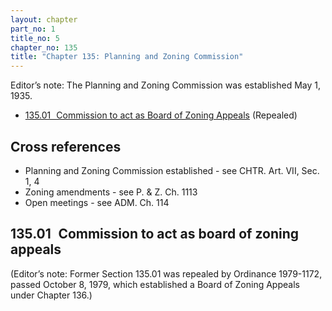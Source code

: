 ```yaml
---
layout: chapter
part_no: 1
title_no: 5
chapter_no: 135
title: "Chapter 135: Planning and Zoning Commission"
---
```


Editor’s note: The Planning and Zoning Commission was established May 1,
1935.

* [135.01   Commission to act as Board of Zoning Appeals](#13501-commission-to-act-as-board-of-zoning-appeals) (Repealed)

## Cross references

* Planning and Zoning Commission established - see CHTR. Art. VII, Sec. 1, 4
* Zoning amendments - see P. & Z. Ch. 1113
* Open meetings - see ADM. Ch. 114

## 135.01   Commission to act as board of zoning appeals

(Editor’s note: Former Section 135.01 was repealed by Ordinance 1979-1172,
passed October 8, 1979, which established a Board of Zoning Appeals under
Chapter 136.)
